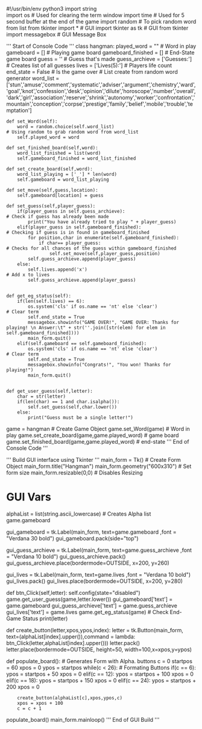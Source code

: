 #!/usr/bin/env python3
import string                                                               
import os                                                                   # Used for clearing the term window
import time                                                                 # Used for 5 second buffer at the end of the game
import random                                                               # To pick random word from list
from tkinter import *                                                       # GUI
import tkinter as tk                                                        # GUI
from tkinter import messagebox                                              # GUI Message Box

'''
    Start of Console Code
'''
class hangman:
    played_word = ""                                                        # Word in play
    gameboard = []                                                          # Playing game board
    gameboard_finished = []                                                 # End-State game board
    guess = ''                                                              # Guess that's made
    guess_archieve = ['Guesses:']                                           # Creates list of all guesses
    lives = ['Lives(5):']                                                      # Players life count
    end_state = False                                                       # Is the game over
    # List create from random word generator
    word_list = ['stun','amuse','comment','systematic','adviser','argument','chemistry','ward','goal','knot','confession','desk','opinion','dilute','horoscope','number','overall','dark','girl','association','reserve','shrink','autonomy','worker','confrontation','mountain','conception','corpse','prestige','family','belief','mobile','trouble','temptation']
 

    def set_Word(self):
        word = random.choice(self.word_list)                                # Using random to grab random word from word_list
        self.played_word = word

    def set_finished_board(self,word):
        word_list_finished = list(word)
        self.gameboard_finished = word_list_finished

    def set_create_board(self,word):
        word_list_playing = ['_'] * len(word)
        self.gameboard = word_list_playing

    def set_move(self,guess,location):
        self.gameboard[location] = guess

    def set_guess(self,player_guess):
        if(player_guess in self.guess_archieve):                            # Check if guess has already been made
            print("You have already tried to play " + player_guess)    
        elif(player_guess in self.gameboard_finished):                      # Checking if guess is in found in gameboard_finished
            for position,char in enumerate(self.gameboard_finished):
                if char== player_guess:                                     # Checks for all chances of the guess within gameboard_finished
                    self.set_move(self,player_guess,position)
            self.guess_archieve.append(player_guess)
        else:
            self.lives.append('x')                                          # Add x to lives
            self.guess_archieve.append(player_guess)                    


    def get_eg_status(self):
        if(len(self.lives) == 6):
            os.system('cls' if os.name == 'nt' else 'clear')                # Clear term
            self.end_state = True
            messagebox.showinfo("GAME OVER!", "GAME OVER: Thanks for playing! \n Answer:\t" + str(''.join([str(elem) for elem in self.gameboard_finished])))
            main_form.quit()
        elif(self.gameboard == self.gameboard_finished):
            os.system('cls' if os.name == 'nt' else 'clear')                # Clear term
            self.end_state = True
            messagebox.showinfo("Congrats!", "You won! Thanks for playing!")
            main_form.quit()


    def get_user_guess(self,letter):
        char = str(letter)
        if(len(char) == 1 and char.isalpha()):
            self.set_guess(self,char.lower())
        else:
            print("Guess must be a single letter!")
            
game = hangman                                                              # Create Game Object
game.set_Word(game)                                                         # Word in play
game.set_create_board(game,game.played_word)                                # game board
game.set_finished_board(game,game.played_word)                              # end-state 
'''
    End of Console Code
'''

'''
    Build GUI interface using Tkinter
'''
main_form = Tk()                                                            # Create Form Object
main_form.title("Hangman")
main_form.geometry("600x310")                                               # Set form size
main_form.resizable(0,0)                                                    # Disables Resizing

# GUI Vars
alphaList = list(string.ascii_lowercase)                                    # Creates Alpha list
game.gameboard


gui_gameboard = tk.Label(main_form, text=game.gameboard ,font = "Verdana 30 bold")
gui_gameboard.pack(side="top")

gui_guess_archieve = tk.Label(main_form, text=game.guess_archieve ,font = "Verdana 10 bold")
gui_guess_archieve.pack()
gui_guess_archieve.place(bordermode=OUTSIDE, x=200, y=260)

gui_lives = tk.Label(main_form, text=game.lives ,font = "Verdana 10 bold")
gui_lives.pack()
gui_lives.place(bordermode=OUTSIDE, x=200, y=280)

def btn_Click(self,letter):
    self.config(state="disabled")
    game.get_user_guess(game,letter.lower())
    gui_gameboard['text'] = game.gameboard
    gui_guess_archieve['text'] = game.guess_archieve
    gui_lives['text'] = game.lives
    game.get_eg_status(game)                                                # Check End-Game Status
    print(letter)    

def create_button(letter,xpos,ypos,index):
    letter = tk.Button(main_form, text=(alphaList[index].upper()),command = lambda: btn_Click(letter,alphaList[index].upper()))
    letter.pack()
    letter.place(bordermode=OUTSIDE, height=50, width=100,x=xpos,y=ypos)

def populate_board():                                                       # Generates Form with Alpha. buttons 
    c = 0
    startpos = 60
    xpos = 0
    ypos = startpos
    while(c < 26):
        # Formating Buttons
        if(c == 6):
            ypos = startpos + 50
            xpos = 0
        elif(c == 12):
            ypos = startpos + 100
            xpos = 0
        elif(c == 18):
            ypos = startpos + 150
            xpos = 0
        elif(c == 24):
            ypos = startpos + 200
            xpos = 0

        create_button(alphaList[c],xpos,ypos,c)
        xpos = xpos + 100
        c = c + 1 
populate_board()
main_form.mainloop()
'''
    End of GUI Build
'''
